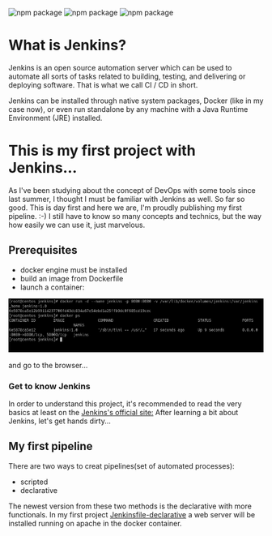 ![npm package](https://img.shields.io/badge/jenkins-2.299-red.svg)
![npm package](https://img.shields.io/badge/docker-19.03.8-blue.svg)
![npm package](https://img.shields.io/badge/github-1.8.3.1-orange.svg)

<h1>What is Jenkins?</h1>

Jenkins is an open source automation server which can be used to automate all sorts of tasks related to building, testing, and delivering
or deploying software. That is what we call CI / CD in short.

Jenkins can be installed through native system packages, Docker (like in my case now), or even run standalone by any machine with a Java
Runtime Environment (JRE) installed.

<h1>This is my first project with Jenkins...</h1>

As I've been studying about the concept of DevOps with some tools since last summer, I thought I must be familiar with Jenkins as well. 
So far so good. This is day first and here we are, I'm proudly publishing my first pipeline. :-)
I still have to know so many concepts and technics, but the way how easily we can use it, just marvelous.

<h2>Prerequisites</h2>

- docker engine must be installed
- build an image from Dockerfile
- launch a container: 

![Image of mysql](https://github.com/SandorJokai/Jenkins/blob/master/jenkins.png)

and go to the browser...

<h3>Get to know Jenkins</h3>

In order to understand this project, it's recommended to read the very basics at least on the 
<a href="https://www.jenkins.io/doc" target="_blank">Jenkins's official site:</a>
After learning a bit about Jenkins, let's get hands dirty...

<h2>My first pipeline</h2>

There are two ways to creat pipelines(set of automated processes):

- scripted
- declarative

The newest version from these two methods is the declarative with more functionals. 
In my first project [Jenkinsfile-declarative](../master/Jenkinsfile-declarative) a web server will be installed running on apache in
the docker container.

